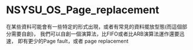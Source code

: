 # NSYSU_OS_Page_replacement
在某些資料可能會有一些特定的形式出現，或者有常見的資料擺放型態(而這個部分需要自創)，
我們可以自創一個演算法，比FIFO或者比ARB演算法運作還要迅速，
即有更少的Page fault，或者 page replacement
